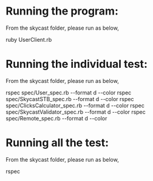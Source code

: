 Running the program:
=========================

From the skycast folder, please run as below,

ruby UserClient.rb

Running the individual test:
==============================

From the skycast folder, please run as below,

rspec spec/User_spec.rb --format d --color
rspec spec/SkycastSTB_spec.rb --format d --color
rspec spec/ClicksCalculator_spec.rb --format d --color
rspec spec/SkycastValidator_spec.rb --format d --color
rspec spec/Remote_spec.rb --format d --color

Running all the test:
=========================

From the skycast folder, please run as below,

rspec
